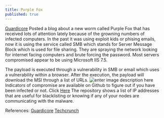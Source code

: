 ```yaml
---
title: Purple Fox
published: true
---
```


[Guardicore](guardicore.com) Posted a blog about a new worm called Purple Fox that has received lots of attention lately because of the growning numbers of infected computers. In the past it was using exploit kids or phising emails, now it is using the service called SMB which stands for Server Message Block which is used for file sharing. They are spraying the network looking for internet facing computers and brute forcing the password. Most servers compromised appear to be using Microsoft IIS 7.5.

The payload is executed through a vulnerability in SMB or email which uses a vulnerability within a browser. After the execution, the payload will download the MSI through a list of URLs. 
![enter image description here](https://lh3.googleusercontent.com/mAtdaQRg226zvSYaroAlwZyBGnd6iVVCKk71WMkO0OVEd-JpMv2_kWNJXlqCoJX9Y09nwdSB3R9fiEprZAxvoVWsKuTvxp6-s3KjWvE5gHBLA8Ag03A7AoTkPJnX8mjmp-5hNjaZCw=w2400)Indicators of compromise  are available on Github to figure out if you have been infected or not. Click [Here](https://github.com/guardicore/labs_campaigns/tree/master/Purple_Fox)
The repository shows a list of IP addresses that are useful for blacklisting or knowing if any of your nodes are communicating with the malware. 

References:
[Guardicore](https://www.guardicore.com/labs/purple-fox-rootkit-now-propagates-as-a-worm/)
[Techcrunch](https://techcrunch.com/2021/03/23/wormable-windows-botnet-ballooning/)
